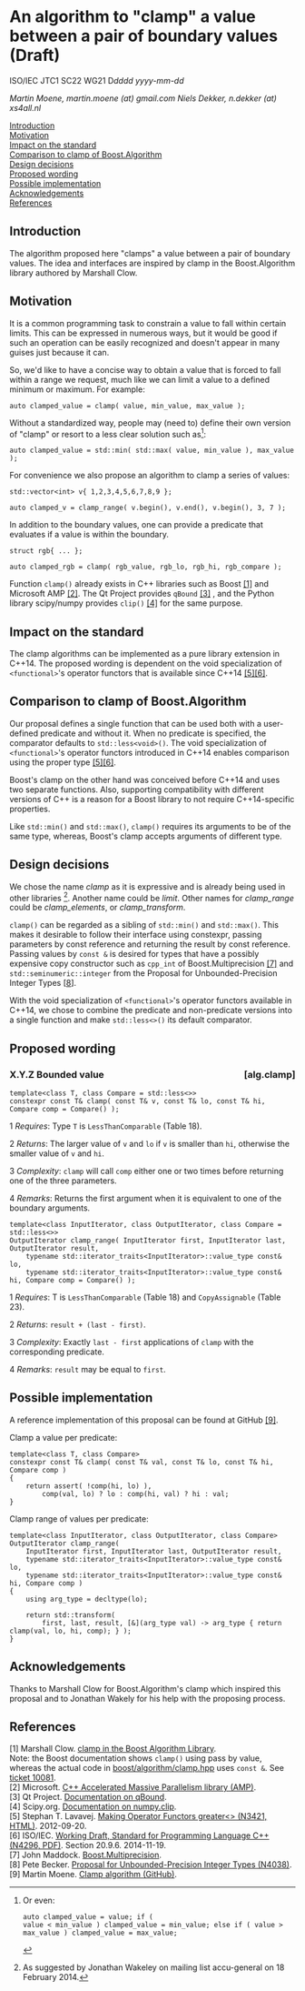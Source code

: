 <!--
-- Created: 21 May 2014, Martin Moene
--
-- Note 1: edited with MarkdownPad2 (http://markdownpad.com/).
-- Note 2: take care of trailing double space for formatting newline.
-- Note 3: the interspersed HTML is added to support generating useful output via Pandoc (http://johnmacfarlane.net/pandoc/).
--
-- IsoCpp: https://isocpp.org/std/library-design-guidelines
-->

An algorithm to "clamp" a value between a pair of boundary values  (Draft)
==================================================================================

ISO/IEC JTC1 SC22 WG21 D*dddd* *yyyy-mm-dd*

<address>
Martin Moene, martin.moene (at) gmail.com  
Niels Dekker, n.dekker (at) xs4all.nl  
</address>

<a name="contents"></a>

[Introduction](#introduction)  
[Motivation](#motivation)  
[Impact on the standard](#impact)  
[Comparison to clamp of Boost.Algorithm](#comparison)  
[Design decisions](#design)  
[Proposed wording](#wording)  
[Possible implementation](#implementation)  
[Acknowledgements](#acknowledgements)  
[References](#references)  


<a name="introduction"></a>

Introduction
--------------
The algorithm proposed here "clamps" a value between a pair of boundary values. The idea and interfaces are inspired by clamp in the Boost.Algorithm library authored by Marshall Clow.


<a name="motivation"></a>

Motivation
------------
It is a common programming task to constrain a value to fall within certain limits. This can be expressed in numerous ways, but it would be good if such an operation can be easily recognized and doesn't appear in many guises just because it can. 

So, we'd like to have a concise way to obtain a value that is forced to fall within a range we request, much like we can limit a value to a defined minimum or maximum. For example:
  
	auto clamped_value = clamp( value, min_value, max_value );

Without a standardized way, people may (need to) define their own version of "clamp" or resort to a less clear solution such as[^1]: 

	auto clamped_value = std::min( std::max( value, min_value ), max_value );

For convenience we also propose an algorithm to clamp a series of values: 

	std::vector<int> v{ 1,2,3,4,5,6,7,8,9 };
	
	auto clamped_v = clamp_range( v.begin(), v.end(), v.begin(), 3, 7 );

In addition to the boundary values, one can provide a predicate that evaluates if a value is within the boundary.
 
	struct rgb{ ... };
	
	auto clamped_rgb = clamp( rgb_value, rgb_lo, rgb_hi, rgb_compare );

Function `clamp()` already exists in C++ libraries such as Boost [[1]](#ref1) and Microsoft AMP [[2]](#ref2). The Qt Project provides `qBound` [[3]](#ref3) , and the Python library scipy/numpy provides `clip()` [[4]](#ref4) for the same purpose.


<a name="impact"></a>

Impact on the standard
------------------------
The clamp algorithms can be implemented as a pure library extension in C++14. The proposed wording is dependent on the void specialization of `<functional>`'s operator functors that is available since C++14 [[5]](#ref5)[[6]](#ref6).


<a name="comparison"></a>

Comparison to clamp of Boost.Algorithm
----------------------------------------
Our proposal defines a single function that can be used both with a user-defined predicate and without it. When no predicate is specified, the comparator defaults to `std::less<void>()`. The void specialization of `<functional>`'s operator functors introduced in C++14 enables comparison using the proper type [[5]](#ref5)[[6]](#ref6). 

Boost's clamp on the other hand was conceived before C++14 and uses two separate functions. Also, supporting compatibility with different versions of C++ is a reason for a Boost library to not require C++14-specific properties.

Like `std::min()` and `std::max()`, `clamp()` requires its arguments to be of the same  type, whereas, Boost's clamp accepts arguments of different type.

<a name="motivation"></a>

Design decisions
------------------
We chose the name *clamp* as it is expressive and is already being used in other libraries [^2]. Another name could be *limit*. Other names for *clamp_range* could be *clamp_elements*, or *clamp_transform*.

`clamp()` can be regarded as a sibling of `std::min()` and `std::max()`. This makes it desirable to follow their interface using constexpr, passing parameters by const reference and returning the result by const reference. Passing values by `const &` is desired for types that have a possibly expensive copy constructor such as `cpp_int` of Boost.Multiprecision [[7]](#ref7) and `std::seminumeric::integer` from the Proposal for Unbounded-Precision Integer Types [[8](#8)].

With the void specialization of `<functional>`'s operator functors available in C++14, we chose to combine the predicate and non-predicate versions into a single function and make `std::less<>()` its default comparator.


<a name="wording"></a>

Proposed wording
-------------------

<div class="std">
<h3>X.Y.Z Bounded value<span style="float:right">[alg.clamp]</span></h3>

```
template<class T, class Compare = std::less<>>
constexpr const T& clamp( const T& v, const T& lo, const T& hi, Compare comp = Compare() );
```
1 *Requires*: Type `T` is `LessThanComparable` (Table 18).  

2 *Returns*: The larger value of `v` and `lo` if `v` is smaller than `hi`, otherwise the smaller value of `v` and `hi`.  

3 *Complexity*: `clamp` will call `comp` either one or two times before returning one of the three parameters.  

4 *Remarks*: Returns the first argument when it is equivalent to one of the boundary arguments. 

```
template<class InputIterator, class OutputIterator, class Compare = std::less<>>
OutputIterator clamp_range( InputIterator first, InputIterator last, OutputIterator result,
    typename std::iterator_traits<InputIterator>::value_type const& lo,
    typename std::iterator_traits<InputIterator>::value_type const& hi, Compare comp = Compare() );
```
1 *Requires*: T is `LessThanComparable` (Table 18) and `CopyAssignable` (Table 23).  

2 *Returns*: `result + (last - first)`.  

3 *Complexity*: Exactly `last - first` applications of `clamp` with the corresponding predicate.  

4 *Remarks*: `result` may be equal to `first`.   

</div>

<a name="implementation"></a>

Possible implementation
-------------------------
A reference implementation of this proposal can be found at GitHub [[9]](#ref9).

Clamp a value per predicate:

	template<class T, class Compare>
	constexpr const T& clamp( const T& val, const T& lo, const T& hi, Compare comp )
	{
	    return assert( !comp(hi, lo) ),
	        comp(val, lo) ? lo : comp(hi, val) ? hi : val;
	}

Clamp range of values per predicate:

	template<class InputIterator, class OutputIterator, class Compare>
	OutputIterator clamp_range(
	    InputIterator first, InputIterator last, OutputIterator result,
	    typename std::iterator_traits<InputIterator>::value_type const& lo,
	    typename std::iterator_traits<InputIterator>::value_type const& hi, Compare comp )
	{
	    using arg_type = decltype(lo);
	
	    return std::transform(
	        first, last, result, [&](arg_type val) -> arg_type { return clamp(val, lo, hi, comp); } );
	}


<a name="acknowledgements"></a>

Acknowledgements
------------------
Thanks to Marshall Clow for Boost.Algorithm's clamp which inspired this proposal and to Jonathan Wakely for his help with the proposing process.

<a name="references"></a>

References
---------------
<a name="ref1"></a>[1] Marshall Clow. [clamp in the Boost Algorithm Library](http://www.boost.org/doc/libs/1_58_0/libs/algorithm/doc/html/algorithm/Misc.html#the_boost_algorithm_library.Misc.clamp).   
Note: the Boost documentation shows `clamp()` using pass by value, whereas the actual code in [boost/algorithm/clamp.hpp](http://www.boost.org/doc/libs/1_58_0/boost/algorithm/clamp.hpp) uses `const &`. See [ticket 10081](https://svn.boost.org/trac/boost/ticket/10081).  
<a name="ref2"></a>[2] Microsoft. [C++ Accelerated Massive Parallelism library (AMP)](http://msdn.microsoft.com/en-us/library/hh265137.aspx).  
<a name="ref3"></a>[3] Qt Project. [Documentation on qBound](http://qt-project.org/doc/qt-5/qtglobal.html#qBound).  
<a name="ref4"></a>[4] Scipy.org. [Documentation on numpy.clip](http://docs.scipy.org/doc/numpy/reference/generated/numpy.clip.html).  
<a name="ref5"></a>[5] Stephan T. Lavavej. [Making Operator Functors greater<> (N3421, HTML)](http://www.open-std.org/jtc1/sc22/wg21/docs/papers/2012/n3421.htm). 2012-09-20.  
<a name="ref6"></a>[6] ISO/IEC. [Working Draft, Standard for Programming Language C++ (N4296, PDF)](http://www.open-std.org/jtc1/sc22/wg21/docs/papers/2014/n4296.pdf). Section 20.9.6. 2014-11-19.  
<a name="ref7"></a>[7] John Maddock. [Boost.Multiprecision](http://www.boost.org/doc/libs/1_55_0/libs/multiprecision/).  
<a name="8"></a>[8] Pete Becker. [Proposal for Unbounded-Precision Integer Types (N4038)](http://www.open-std.org/jtc1/sc22/wg21/docs/papers/2014/n4038.html).  
<a name="ref9"></a>[9] Martin Moene. [Clamp algorithm (GitHub)](https://github.com/martinmoene/clamp).  

[^1]: Or even:<pre><code>auto clamped_value = value;
if      ( value < min_value ) clamped_value = min_value;
else if ( value > max_value ) clamped_value = max_value;
</code></pre>

[^2]: As suggested by Jonathan Wakeley on mailing list accu-general on 18 February 2014.
